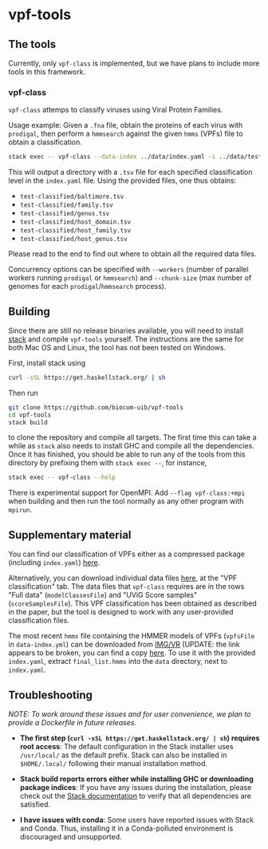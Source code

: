 # vpf-tools

## The tools

Currently, only `vpf-class` is implemented, but we have plans to include more tools
in this framework.

### vpf-class

`vpf-class` attemps to classify viruses using Viral Protein Families.

Usage example: Given a `.fna` file, obtain the proteins of each virus with
`prodigal`, then perform a `hmmsearch` against the given `hmms` (VPFs) file to
obtain a classification.
```sh
stack exec -- vpf-class --data-index ../data/index.yaml -i ../data/test.fna -o test-classified
```

This will output a directory with a `.tsv` file for each specified classification
level in the `index.yaml` file. Using the provided files, one thus obtains:

- `test-classified/baltimore.tsv`
- `test-classified/family.tsv`
- `test-classified/genus.tsv`
- `test-classified/host_domain.tsv`
- `test-classified/host_family.tsv`
- `test-classified/host_genus.tsv`

Please read to the end to find out where to obtain all the required data files.

Concurrency options can be specified with `--workers` (number of
parallel workers running `prodigal` or `hmmsearch`) and `--chunk-size` (max
number of genomes for each `prodigal`/`hmmsearch` process).

## Building

Since there are still no release binaries available, you will need to install
[stack](haskellstack.org) and compile `vpf-tools` yourself. The instructions
are the same for both Mac OS and Linux, the tool has not been tested on
Windows.

First, install stack using
```sh
curl -sSL https://get.haskellstack.org/ | sh
```

Then run
```sh
git clone https://github.com/biocom-uib/vpf-tools
cd vpf-tools
stack build
```
to clone the repository and compile all targets. The first time this can take a
while as `stack` also needs to install GHC and compile all the dependencies.
Once it has finished, you should be able to run any of the tools from this
directory by prefixing them with `stack exec --`, for instance,
```sh
stack exec -- vpf-class --help
```

There is experimental support for OpenMPI. Add `--flag vpf-class:+mpi` when
building and then run the tool normally as any other program with `mpirun`.

## Supplementary material

You can find our classification of VPFs either as a
compressed package (including `index.yaml`)
[here](http://bioinfo.uib.es/~recerca/VPF-Class/vpf-class-data.tar.gz).

Alternatively, you can download individual data files [here](http://bioinfo.uib.es/~recerca/VPF-Class/), at the "VPF
classification" tab. The data files that `vpf-class` requires are in the rows
"Full data" (`modelClassesFile`) and "UViG Score samples" (`scoreSamplesFile`).
This VPF classification has been obtained as described in the paper, but the
tool is designed to work with any user-provided classification files.

The most recent `hmms` file containing the HMMER models of VPFs (`vpfsFile` in
`data-index.yml`) can be downloaded from
[IMG/VR](https://img.jgi.doe.gov//docs/final_list.hmms.gz) (UPDATE: the link
appears to be broken, you can find a copy
[here](http://bioinfo.uib.es/~recerca/VPF-Class/vpf-class-data/final_list.hmms).
To use it with the provided `index.yaml`, extract `final_list.hmms` into the
`data` directory, next to `index.yaml`.

## Troubleshooting

_NOTE: To work around these issues and for user convenience, we plan to provide a
Dockerfile in future releases._

- **The first step (`curl -sSL https://get.haskellstack.org/ | sh`) requires
root access**: The default configuration in the Stack installer uses
`/usr/local/` as the default prefix. Stack can also be installed in
`$HOME/.local/` following their manual installation method.

- **Stack build reports errors either while installing GHC or downloading package
indices**: If you have any issues during the installation, please check out the [Stack
documentation](https://docs.haskellstack.org/en/stable/install_and_upgrade/) to
verify that all dependencies are satisfied.

- **I have issues with conda**: Some users have reported issues with Stack and
Conda. Thus, installing it in a Conda-polluted environment is discouraged and
unsupported.
